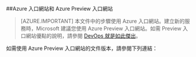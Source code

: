 ##Azure 入口網站和 Azure Preview 入口網站

> [AZURE.IMPORTANT] 本文件中的步驟使用 Azure 入口網站。建立新的服務時，Microsoft 建議您使用 Azure Preview 入口網站。如需 Preview 入口網站優點的說明，請參閱 [DevOps 就是如此傑出](https://azure.microsoft.com/overview/preview-portal/)。

如需使用 Azure Preview 入口網站的文件版本，請參閱下列連結：

<!---HONumber=AcomDC_0128_2016-->
